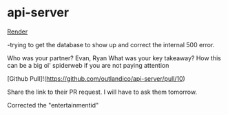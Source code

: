 # api-server

[Render](https://basic-express-server-smiv.onrender.com)

-trying to get the database to show up and correct the internal 500 error.

Who was your partner? Evan, Ryan
What was your key takeaway? How this can be a big ol' spiderweb if you are not paying attention

[Github Pull]!(<https://github.com/outlandico/api-server/pull/10>)

Share the link to their PR request. I will have to ask them tomorrow.

Corrected the "entertainmentid"
